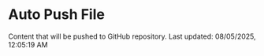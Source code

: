 # Auto Push File

Content that will be pushed to GitHub repository.
Last updated: 08/05/2025, 12:05:19 AM
